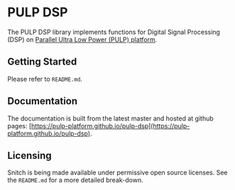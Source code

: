 # PULP DSP

The PULP DSP library implements functions for Digital Signal Processing (DSP) on [Parallel Ultra Low Power (PULP) platform](https://pulp-platform.org/).

## Getting Started

Please refer to `README.md`.

## Documentation

The documentation is built from the latest master and hosted at github pages: [https://pulp-platform.github.io/pulp-dsp](https://pulp-platform.github.io/pulp-dsp).

## Licensing

Snitch is being made available under permissive open source licenses. See the `README.md` for a more detailed break-down.
